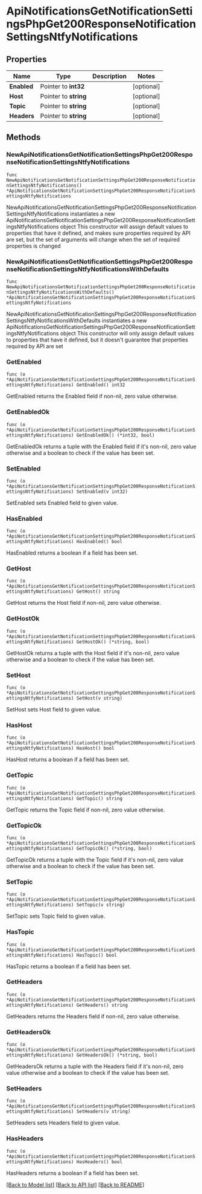 # ApiNotificationsGetNotificationSettingsPhpGet200ResponseNotificationSettingsNtfyNotifications

## Properties

Name | Type | Description | Notes
------------ | ------------- | ------------- | -------------
**Enabled** | Pointer to **int32** |  | [optional] 
**Host** | Pointer to **string** |  | [optional] 
**Topic** | Pointer to **string** |  | [optional] 
**Headers** | Pointer to **string** |  | [optional] 

## Methods

### NewApiNotificationsGetNotificationSettingsPhpGet200ResponseNotificationSettingsNtfyNotifications

`func NewApiNotificationsGetNotificationSettingsPhpGet200ResponseNotificationSettingsNtfyNotifications() *ApiNotificationsGetNotificationSettingsPhpGet200ResponseNotificationSettingsNtfyNotifications`

NewApiNotificationsGetNotificationSettingsPhpGet200ResponseNotificationSettingsNtfyNotifications instantiates a new ApiNotificationsGetNotificationSettingsPhpGet200ResponseNotificationSettingsNtfyNotifications object
This constructor will assign default values to properties that have it defined,
and makes sure properties required by API are set, but the set of arguments
will change when the set of required properties is changed

### NewApiNotificationsGetNotificationSettingsPhpGet200ResponseNotificationSettingsNtfyNotificationsWithDefaults

`func NewApiNotificationsGetNotificationSettingsPhpGet200ResponseNotificationSettingsNtfyNotificationsWithDefaults() *ApiNotificationsGetNotificationSettingsPhpGet200ResponseNotificationSettingsNtfyNotifications`

NewApiNotificationsGetNotificationSettingsPhpGet200ResponseNotificationSettingsNtfyNotificationsWithDefaults instantiates a new ApiNotificationsGetNotificationSettingsPhpGet200ResponseNotificationSettingsNtfyNotifications object
This constructor will only assign default values to properties that have it defined,
but it doesn't guarantee that properties required by API are set

### GetEnabled

`func (o *ApiNotificationsGetNotificationSettingsPhpGet200ResponseNotificationSettingsNtfyNotifications) GetEnabled() int32`

GetEnabled returns the Enabled field if non-nil, zero value otherwise.

### GetEnabledOk

`func (o *ApiNotificationsGetNotificationSettingsPhpGet200ResponseNotificationSettingsNtfyNotifications) GetEnabledOk() (*int32, bool)`

GetEnabledOk returns a tuple with the Enabled field if it's non-nil, zero value otherwise
and a boolean to check if the value has been set.

### SetEnabled

`func (o *ApiNotificationsGetNotificationSettingsPhpGet200ResponseNotificationSettingsNtfyNotifications) SetEnabled(v int32)`

SetEnabled sets Enabled field to given value.

### HasEnabled

`func (o *ApiNotificationsGetNotificationSettingsPhpGet200ResponseNotificationSettingsNtfyNotifications) HasEnabled() bool`

HasEnabled returns a boolean if a field has been set.

### GetHost

`func (o *ApiNotificationsGetNotificationSettingsPhpGet200ResponseNotificationSettingsNtfyNotifications) GetHost() string`

GetHost returns the Host field if non-nil, zero value otherwise.

### GetHostOk

`func (o *ApiNotificationsGetNotificationSettingsPhpGet200ResponseNotificationSettingsNtfyNotifications) GetHostOk() (*string, bool)`

GetHostOk returns a tuple with the Host field if it's non-nil, zero value otherwise
and a boolean to check if the value has been set.

### SetHost

`func (o *ApiNotificationsGetNotificationSettingsPhpGet200ResponseNotificationSettingsNtfyNotifications) SetHost(v string)`

SetHost sets Host field to given value.

### HasHost

`func (o *ApiNotificationsGetNotificationSettingsPhpGet200ResponseNotificationSettingsNtfyNotifications) HasHost() bool`

HasHost returns a boolean if a field has been set.

### GetTopic

`func (o *ApiNotificationsGetNotificationSettingsPhpGet200ResponseNotificationSettingsNtfyNotifications) GetTopic() string`

GetTopic returns the Topic field if non-nil, zero value otherwise.

### GetTopicOk

`func (o *ApiNotificationsGetNotificationSettingsPhpGet200ResponseNotificationSettingsNtfyNotifications) GetTopicOk() (*string, bool)`

GetTopicOk returns a tuple with the Topic field if it's non-nil, zero value otherwise
and a boolean to check if the value has been set.

### SetTopic

`func (o *ApiNotificationsGetNotificationSettingsPhpGet200ResponseNotificationSettingsNtfyNotifications) SetTopic(v string)`

SetTopic sets Topic field to given value.

### HasTopic

`func (o *ApiNotificationsGetNotificationSettingsPhpGet200ResponseNotificationSettingsNtfyNotifications) HasTopic() bool`

HasTopic returns a boolean if a field has been set.

### GetHeaders

`func (o *ApiNotificationsGetNotificationSettingsPhpGet200ResponseNotificationSettingsNtfyNotifications) GetHeaders() string`

GetHeaders returns the Headers field if non-nil, zero value otherwise.

### GetHeadersOk

`func (o *ApiNotificationsGetNotificationSettingsPhpGet200ResponseNotificationSettingsNtfyNotifications) GetHeadersOk() (*string, bool)`

GetHeadersOk returns a tuple with the Headers field if it's non-nil, zero value otherwise
and a boolean to check if the value has been set.

### SetHeaders

`func (o *ApiNotificationsGetNotificationSettingsPhpGet200ResponseNotificationSettingsNtfyNotifications) SetHeaders(v string)`

SetHeaders sets Headers field to given value.

### HasHeaders

`func (o *ApiNotificationsGetNotificationSettingsPhpGet200ResponseNotificationSettingsNtfyNotifications) HasHeaders() bool`

HasHeaders returns a boolean if a field has been set.


[[Back to Model list]](../README.md#documentation-for-models) [[Back to API list]](../README.md#documentation-for-api-endpoints) [[Back to README]](../README.md)



